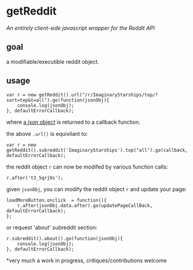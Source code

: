# getReddit
*An entirely client-side javascript wrapper for the Reddit API*

## goal

a modifiable/executible reddit object. 

## usage

    var r = new getReddit().url("/r/ImaginaryStarships/top/?sort=top&t=all").go(function(jsonObj){
        console.log(jsonObj);
    }, defaultErrorCallback);
    
where [a json object](https://www.reddit.com/r/ImaginaryStarships/top/.json?sort=top&t=all) is returned to a callback function. 

the above `.url()` is equivilant to:

    var r = new getReddit().subreddit('ImaginaryStarships').top("all").go(callback, defaultErrorCallback);
    
the reddit object `r` can now be modifed by various function calls: 

    r.after('t3_5qrj9s');

given `jsonObj`, you can modify the reddit object `r` and update your page:

    loadMoreButton.onclick  = function(){  
		r.after(jsonObj.data.after).go(updatePageCallBack, defaultErrorCallback); 
	};
    
or request 'about' subreddit section:

    r.subreddit().about().go(function(jsonObj){
        console.log(jsonObj);
    }, defaultErrorCallback);
    
    
\*very much a work in progress, critiques/contributions welcome
